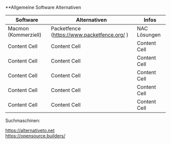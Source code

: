 **Allgemeine Software Alternativen

| Software  | Alternativen | Infos |
| ------------- | ------------- | ------------- |
| Macmon (Kommerziell)  | Packetfence (https://www.packetfence.org/ )   | NAC Lösungen  |
| Content Cell  | Content Cell  | Content Cell  |****
| Content Cell  | Content Cell  | Content Cell  |****
| Content Cell  | Content Cell  | Content Cell  |****
| Content Cell  | Content Cell  | Content Cell  |****
| Content Cell  | Content Cell  | Content Cell  |****


Suchmaschinen:  

https://alternativeto.net  
https://opensource.builders/  

